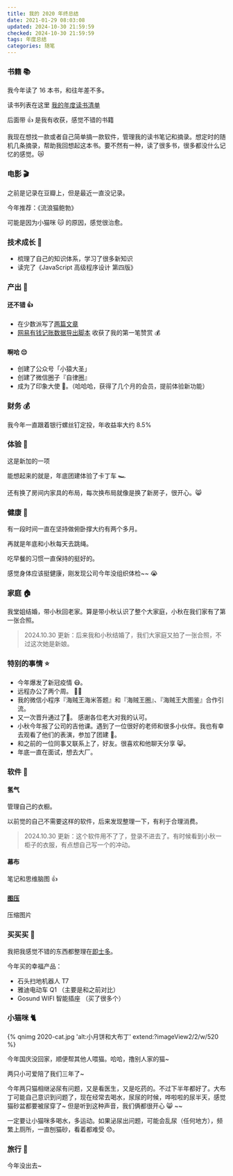 ```yaml
---
title: 我的 2020 年终总结
date: 2021-01-29 08:03:08
updated: 2024-10-30 21:59:59
checked: 2024-10-30 21:59:59
tags: 年度总结
categories: 随笔
---
```


### 书籍 📚
我今年读了 16 本书，和往年差不多。

读书列表在这里 [我的年度读书清单](https://hufangyun.com/2016/booklist-my/)

后面带 👍 是我有收获，感觉不错的书籍

我现在想找一款或者自己简单搞一款软件，管理我的读书笔记和摘录。想定时的随机几条摘录，帮助我回想起这本书。要不然有一种，读了很多书，很多都没什么记忆的感觉。😿

### 电影 🎬
之前是记录在豆瓣上，但是最近一直没记录。

今年推荐：《流浪猫鲍勃》

可能是因为小猫咪 🐱 的原因，感觉很治愈。

### 技术成长 🚀
* 梳理了自己的知识体系，学习了很多新知识
* 读完了《JavaScript 高级程序设计 第四版》

### 产出 🍎
#### 还不错 👍
* 在少数派写了[两篇文章](https://sspai.com/u/gzsh2iyp/posts)
* [网易有钱记账数据导出脚本](https://www.yuque.com/docs/share/b75e5589-c399-4f0a-a29d-01d678e86f69) 收获了我的第一笔赞赏 💰

#### 啊哈 😔
* 创建了公众号「小猿大圣」
* 创建了微信圈子『自律圈』
* 成为了印象大使 🐘。（哈哈哈，获得了几个月的会员，提前体验新功能）

### 财务 💰
我今年一直跟着银行螺丝钉定投，年收益率大约 8.5%

### 体验 🤩
这是新加的一项

能想起来的就是，年底团建体验了卡丁车 🏎

还有换了房间内家具的布局，每次换布局就像是换了新房子，很开心。😸

### 健康 🏃

有一段时间一直在坚持做俯卧撑大约有两个多月。

再就是年底和小秋每天去跳绳。

吃早餐的习惯一直保持的挺好的。

感觉身体应该挺健康，刚发现公司今年没组织体检~~ 😭

### 家庭 🏠
我堂姐结婚，带小秋回老家。算是带小秋认识了整个大家庭，小秋在我们家有了第一张合照。

> 2024.10.30 更新：后来我和小秋结婚了，我们大家庭又拍了一张合照，不过这次她是新娘。

### 特别的事情 ⭐️
* 今年爆发了新冠疫情 😷。
* 远程办公了两个周。 👨‍💻 ‍
* 我的微信小程序『海贼王海米答题』和『海贼王圈』、『海贼王大图鉴』合作引流。
* 又一次晋升通过了🚀。 感谢各位老大对我的认可。
* 小秋今年报了公司的吉他课。遇到了一位很好的老师和很多小伙伴。我也有幸去观看了他们的表演，参加了团建 🎸。
* 和之前的一位同事又联系上了，好友。很喜欢和他聊天分享 😸。
* 年底一直在面试，想去大厂。

### 软件 💾

#### 氢气
管理自己的衣橱。

以前觉的自己不需要这样的软件，后来发现整理一下，有利于合理消费。

> 2024.10.30 更新：这个软件用不了了，登录不进去了。有时候看到小秋一柜子的衣服，有点想自己写一个的冲动。

#### 幕布
笔记和思维脑图 👍

#### [图压](https://tuya.xinxiao.tech/)
压缩图片

### 买买买 🛒

我把我感觉不错的东西都整理在[即士多](https://m.jstore.site/store/5ebf816cfbcd910018986da1)。

今年买的幸福产品：
* 石头扫地机器人 T7
* 雅迪电动车 Q1 （主要是和之前对比）
* Gosund WIFI 智能插座 （买了很多个）

### 小猫咪 🐈

{% qnimg 2020-cat.jpg 'alt:小月饼和大布丁' extend:?imageView2/2/w/520 %}

今年国庆没回家，顺便帮其他人喂猫。哈哈，撸别人家的猫~

两只小可爱陪了我们三年了~

今年两只猫相继泌尿有问题，又是看医生，又是吃药的。不过下半年都好了。大布丁可能自己意识到问题了，现在经常去喝水，尿尿的时候，哗啦啦的尿半天，感觉猫砂盆都要被尿穿了~ 但是听到这种声音，我们俩都很开心 😸 ~~

一定要让小猫咪多喝水，多运动。如果泌尿出问题，可能会乱尿（任何地方），频繁上厕所，一直刨猫砂，看着都难受 😞。

### 旅行 🌊
今年没出去~










